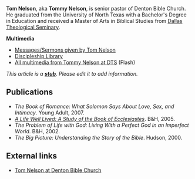 **Tom Nelson**, aka **Tommy Nelson**, is senior pastor of Denton
Bible Church. He graduated from the University of North Texas with
a Bachelor's Degree in Education and received a Master of Arts in
Biblical Studies from
[Dallas Theological Seminary](Dallas_Theological_Seminary "Dallas Theological Seminary").

**Multimedia**

-   [Messages/Sermons given by Tom Nelson](http://www.dbcmedia.org/xcart/home.php?cat=257&sort=orderby&sort_direction=0)
-   [Discipleship Library](http://www.discipleshiplibrary.com/tom_nelson.php)
-   [All multimedia from Tommy Nelson at DTS](http://www.dts.edu/media/people/?namekey=Tommy_Nelson)
    (Flash)

*This article is a **[stub](http://www.theopedia.com/Category:Theopedia_stubs "Category:Theopedia stubs")**. Please edit it to add information.*
## Publications

-   *The Book of Romance: What Solomon Says About Love, Sex, and Intimacy*.
    Young Adult, 2007.
-   *[A Life Well Lived: A Study of the Book of Ecclesiastes](http://books.google.com/books?id=1OyGM-MWQF4C&printsec=frontcover)*.
    B&H, 2005.
-   *The Problem of Life with God: Living With a Perfect God in an Imperfect World*.
    B&H, 2002.
-   *The Big Picture: Understanding the Story of the Bible*.
    Hudson, 2000.

## External links

-   [Tom Nelson at Denton Bible Church](http://www.dentonbible.org/index.php?pfile=aboutdbc&mfile=aboutdbclm&dir=aboutdbc)



